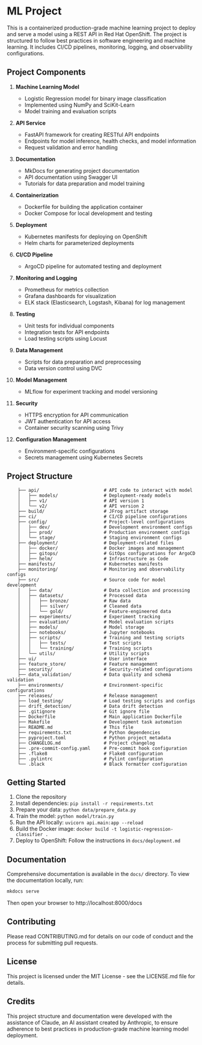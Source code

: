 # ML Project

This is a containerized production-grade machine learning project to deploy and serve a model using a REST API in Red Hat OpenShift. The project is structured to follow best practices in software engineering and machine learning. It includes CI/CD pipelines, monitoring, logging, and observability configurations.

## Project Components

1. **Machine Learning Model**
    - Logistic Regression model for binary image classification
    - Implemented using NumPy and SciKit-Learn
    - Model training and evaluation scripts

2. **API Service**
    - FastAPI framework for creating RESTful API endpoints
    - Endpoints for model inference, health checks, and model information
    - Request validation and error handling

3. **Documentation**
    - MkDocs for generating project documentation
    - API documentation using Swagger UI
    - Tutorials for data preparation and model training

4. **Containerization**
    - Dockerfile for building the application container
    - Docker Compose for local development and testing

5. **Deployment**
    - Kubernetes manifests for deploying on OpenShift
    - Helm charts for parameterized deployments

6. **CI/CD Pipeline**
    - ArgoCD pipeline for automated testing and deployment

7. **Monitoring and Logging**
    - Prometheus for metrics collection
    - Grafana dashboards for visualization
    - ELK stack (Elasticsearch, Logstash, Kibana) for log management

8. **Testing**
    - Unit tests for individual components
    - Integration tests for API endpoints
    - Load testing scripts using Locust

9. **Data Management**
    - Scripts for data preparation and preprocessing
    - Data version control using DVC

10. **Model Management**
    - MLflow for experiment tracking and model versioning

11. **Security**
    - HTTPS encryption for API communication
    - JWT authentication for API access
    - Container security scanning using Trivy

12. **Configuration Management**
    - Environment-specific configurations
    - Secrets management using Kubernetes Secrets


## Project Structure

```plaintext
    ├── api/                        # API code to interact with model
    │   ├── models/                 # Deployment-ready models
    │   ├── v1/                     # API version 1
    │   └── v2/                     # API version 2
    ├── build/                      # JFrog artifact storage
    ├── ci/                         # CI/CD pipeline configurations
    ├── config/                     # Project-level configurations
    │   ├── dev/                    # Development environment configs
    │   ├── prod/                   # Production environment configs
    │   └── stage/                  # Staging environment configs
    ├── deployment/                 # Deployment-related files
    │   ├── docker/                 # Docker images and management
    │   ├── gitops/                 # GitOps configurations for ArgoCD
    │   ├── helm/                   # Infrastructure as Code
    ├── manifests/                  # Kubernetes manifests
    ├── monitoring/                 # Monitoring and observability configs
    ├── src/                        # Source code for model development
    │   ├── data/                   # Data collection and processing
    │   ├── datasets/               # Processed data
    │   │   ├── bronze/             # Raw data
    │   │   ├── silver/             # Cleaned data
    │   │   └── gold/               # Feature-engineered data
    │   ├── experiments/            # Experiment tracking
    │   ├── evaluation/             # Model evaluation scripts
    │   ├── models/                 # Model storage
    │   ├── notebooks/              # Jupyter notebooks
    │   ├── scripts/                # Training and testing scripts
    │   │   ├── tests/              # Test scripts
    │   │   └── training/           # Training scripts
    │   └── utils/                  # Utility scripts
    ├── ui/                         # User interface
    ├── feature_store/              # Feature management
    ├── security/                   # Security-related configurations
    ├── data_validation/            # Data quality and schema validation
    ├── environments/               # Environment-specific configurations
    ├── releases/                   # Release management
    ├── load_testing/               # Load testing scripts and configs
    ├── drift_detection/            # Data drift detection
    ├── .gitignore                  # Git ignore file
    ├── Dockerfile                  # Main application Dockerfile
    ├── Makefile                    # Development task automation
    ├── README.md                   # This file
    ├── requirements.txt            # Python dependencies
    ├── pyproject.toml              # Python project metadata
    ├── CHANGELOG.md                # Project changelog
    ├── .pre-commit-config.yaml     # Pre-commit hook configuration
    ├── .flake8                     # Flake8 configuration
    ├── .pylintrc                   # Pylint configuration
    └── .black                      # Black formatter configuration
```

## Getting Started

1. Clone the repository
2. Install dependencies: `pip install -r requirements.txt`
3. Prepare your data: `python data/prepare_data.py`
4. Train the model: `python model/train.py`
5. Run the API locally: `uvicorn api.main:app --reload`
6. Build the Docker image: `docker build -t logistic-regression-classifier .`
7. Deploy to OpenShift: Follow the instructions in `docs/deployment.md`

## Documentation

Comprehensive documentation is available in the `docs/` directory. To view the documentation locally, run:

```bash
mkdocs serve
```
Then open your browser to http://localhost:8000/docs

## Contributing

Please read CONTRIBUTING.md for details on our code of conduct and the process for submitting pull requests.

## License
This project is licensed under the MIT License - see the LICENSE.md file for details.

## Credits

This project structure and documentation were developed with the assistance of Claude, an AI assistant created by Anthropic, to ensure adherence to best practices in production-grade machine learning model deployment.